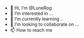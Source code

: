 - 👋 Hi, I’m @LuneRog
- 👀 I’m interested in ...
- 🌱 I’m currently learning ..
- 💞️ I’m looking to collaborate on ...
- 📫 How to reach me 

<!---
LuneRog/LuneRog is a ✨ special ✨ repository because its `README.md` (this file) appears on your GitHub profile.
You can click the Preview link to take a look at your changes.
--->
